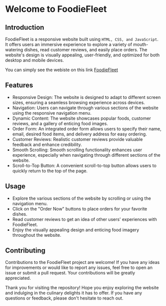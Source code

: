 # Welcome to FoodieFleet

## Introduction
FoodieFleet is a responsive website built using `HTML, CSS, and JavaScript`. It offers users an immersive experience to explore a variety of mouth-watering dishes, read customer reviews, and easily place orders. The website's design is visually appealing, user-friendly, and optimized for both desktop and mobile devices.

You can simply see the webiste on this link [FoodieFleet](https://newaz10.github.io/FoodieFleet/)

## Features
- Responsive Design: The website is designed to adapt to different screen sizes, ensuring a seamless browsing experience across devices.
- Navigation: Users can navigate through various sections of the website using the responsive navigation menu.
- Dynamic Content: The website showcases popular foods, customer reviews, and a gallery of enticing food images.
- Order Form: An integrated order form allows users to specify their name, email, desired food items, and delivery address for easy ordering.
- Customer Reviews: Realistic customer reviews provide valuable feedback and enhance credibility.
- Smooth Scrolling: Smooth scrolling functionality enhances user experience, especially when navigating through different sections of the website.
- Scroll-to-Top Button: A convenient scroll-to-top button allows users to quickly return to the top of the page.

## Usage
- Explore the various sections of the website by scrolling or using the navigation menu.
- Click on the "Order Now" buttons to place orders for your favorite dishes.
- Read customer reviews to get an idea of other users' experiences with FoodieFleet.
- Enjoy the visually appealing design and enticing food imagery throughout the website.

## Contributing
Contributions to the FoodieFleet project are welcome! If you have any ideas for improvements or would like to report any issues, feel free to open an issue or submit a pull request. Your contributions will be greatly appreciated.


Thank you for visiting the repository! Hope you enjoy exploring the website and indulging in the culinary delights it has to offer. If you have any questions or feedback, please don't hesitate to reach out.
